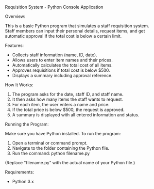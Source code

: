 Requisition System - Python Console Application

Overview:

This is a basic Python program that simulates a staff requisition system. 
Staff members can input their personal details, request items, and get 
automatic approval if the total cost is below a certain limit.

Features:

- Collects staff information (name, ID, date).
- Allows users to enter item names and their prices.
- Automatically calculates the total cost of all items.
- Approves requisitions if total cost is below $500.
- Displays a summary including approval reference.

How It Works:

1. The program asks for the date, staff ID, and staff name.
2. It then asks how many items the staff wants to request.
3. For each item, the user enters a name and price.
4. If the total price is below $500, the request is approved.
5. A summary is displayed with all entered information and status.

Running the Program:

Make sure you have Python installed. To run the program:

1. Open a terminal or command prompt.
2. Navigate to the folder containing the Python file.
3. Run the command:
   python filename.py

(Replace "filename.py" with the actual name of your Python file.)

Requirements:
- Python 3.x
